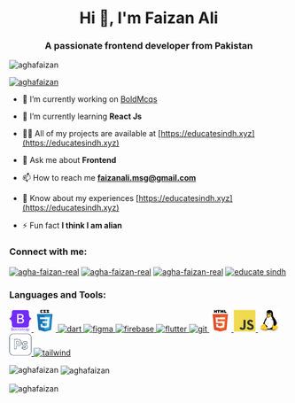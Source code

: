 <h1 align="center">Hi 👋, I'm Faizan Ali</h1>
<h3 align="center">A passionate frontend developer from Pakistan</h3>

<p align="left"> <img src="https://komarev.com/ghpvc/?username=aghafaizan&label=Profile%20views&color=0e75b6&style=flat" alt="aghafaizan" /> </p>

<p align="left"> <a href="https://github.com/ryo-ma/github-profile-trophy"><img src="https://github-profile-trophy.vercel.app/?username=aghafaizan" alt="aghafaizan" /></a> </p>

- 🔭 I’m currently working on [BoldMcqs](https://boldmcqs.hub4info.com)

- 🌱 I’m currently learning **React Js**

- 👨‍💻 All of my projects are available at [https://educatesindh.xyz](https://educatesindh.xyz)

- 💬 Ask me about **Frontend**

- 📫 How to reach me **faizanali.msg@gmail.com**

- 📄 Know about my experiences [https://educatesindh.xyz](https://educatesindh.xyz)

- ⚡ Fun fact **I think I am alian**

<h3 align="left">Connect with me:</h3>
<p align="left">
<a href="https://linkedin.com/in/agha-faizan-real" target="blank"><img align="center" src="https://raw.githubusercontent.com/rahuldkjain/github-profile-readme-generator/master/src/images/icons/Social/linked-in-alt.svg" alt="agha-faizan-real" height="30" width="40" /></a>
<a href="https://fb.com/agha-faizan-real" target="blank"><img align="center" src="https://raw.githubusercontent.com/rahuldkjain/github-profile-readme-generator/master/src/images/icons/Social/facebook.svg" alt="agha-faizan-real" height="30" width="40" /></a>
<a href="https://instagram.com/agha-faizan-real" target="blank"><img align="center" src="https://raw.githubusercontent.com/rahuldkjain/github-profile-readme-generator/master/src/images/icons/Social/instagram.svg" alt="agha-faizan-real" height="30" width="40" /></a>
<a href="https://www.youtube.com/c/educate sindh" target="blank"><img align="center" src="https://raw.githubusercontent.com/rahuldkjain/github-profile-readme-generator/master/src/images/icons/Social/youtube.svg" alt="educate sindh" height="30" width="40" /></a>
</p>

<h3 align="left">Languages and Tools:</h3>
<p align="left"> <a href="https://getbootstrap.com" target="_blank" rel="noreferrer"> <img src="https://raw.githubusercontent.com/devicons/devicon/master/icons/bootstrap/bootstrap-plain-wordmark.svg" alt="bootstrap" width="40" height="40"/> </a> <a href="https://www.w3schools.com/css/" target="_blank" rel="noreferrer"> <img src="https://raw.githubusercontent.com/devicons/devicon/master/icons/css3/css3-original-wordmark.svg" alt="css3" width="40" height="40"/> </a> <a href="https://dart.dev" target="_blank" rel="noreferrer"> <img src="https://www.vectorlogo.zone/logos/dartlang/dartlang-icon.svg" alt="dart" width="40" height="40"/> </a> <a href="https://www.figma.com/" target="_blank" rel="noreferrer"> <img src="https://www.vectorlogo.zone/logos/figma/figma-icon.svg" alt="figma" width="40" height="40"/> </a> <a href="https://firebase.google.com/" target="_blank" rel="noreferrer"> <img src="https://www.vectorlogo.zone/logos/firebase/firebase-icon.svg" alt="firebase" width="40" height="40"/> </a> <a href="https://flutter.dev" target="_blank" rel="noreferrer"> <img src="https://www.vectorlogo.zone/logos/flutterio/flutterio-icon.svg" alt="flutter" width="40" height="40"/> </a> <a href="https://git-scm.com/" target="_blank" rel="noreferrer"> <img src="https://www.vectorlogo.zone/logos/git-scm/git-scm-icon.svg" alt="git" width="40" height="40"/> </a> <a href="https://www.w3.org/html/" target="_blank" rel="noreferrer"> <img src="https://raw.githubusercontent.com/devicons/devicon/master/icons/html5/html5-original-wordmark.svg" alt="html5" width="40" height="40"/> </a> <a href="https://developer.mozilla.org/en-US/docs/Web/JavaScript" target="_blank" rel="noreferrer"> <img src="https://raw.githubusercontent.com/devicons/devicon/master/icons/javascript/javascript-original.svg" alt="javascript" width="40" height="40"/> </a> <a href="https://www.linux.org/" target="_blank" rel="noreferrer"> <img src="https://raw.githubusercontent.com/devicons/devicon/master/icons/linux/linux-original.svg" alt="linux" width="40" height="40"/> </a> <a href="https://www.photoshop.com/en" target="_blank" rel="noreferrer"> <img src="https://raw.githubusercontent.com/devicons/devicon/master/icons/photoshop/photoshop-line.svg" alt="photoshop" width="40" height="40"/> </a> <a href="https://tailwindcss.com/" target="_blank" rel="noreferrer"> <img src="https://www.vectorlogo.zone/logos/tailwindcss/tailwindcss-icon.svg" alt="tailwind" width="40" height="40"/> </a> </p>

<p><img align="left" src="https://github-readme-stats.vercel.app/api/top-langs?username=aghafaizan&show_icons=true&locale=en&layout=compact" alt="aghafaizan" /></p>

<p>&nbsp;<img align="center" src="https://github-readme-stats.vercel.app/api?username=aghafaizan&show_icons=true&locale=en" alt="aghafaizan" /></p>

<p><img align="center" src="https://github-readme-streak-stats.herokuapp.com/?user=aghafaizan&" alt="aghafaizan" /></p>
